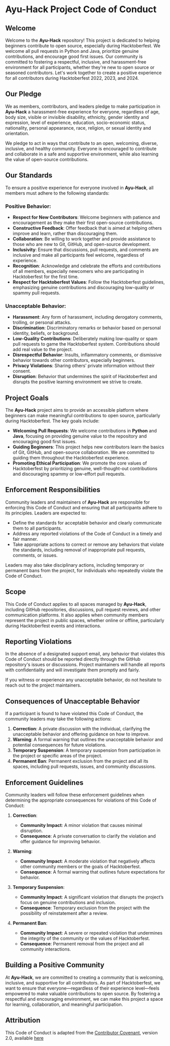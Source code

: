 # Ayu-Hack Project Code of Conduct

## Welcome

Welcome to the **Ayu-Hack** repository! This project is dedicated to helping beginners contribute to open source, especially during Hacktoberfest. We welcome all pull requests in Python and Java, prioritize genuine contributions, and encourage good first issues. Our community is committed to fostering a respectful, inclusive, and harassment-free environment for all participants, whether they're new to open source or seasoned contributors. Let's work together to create a positive experience for all contributors during Hacktoberfest 2022, 2023, and 2024.

## Our Pledge

We as members, contributors, and leaders pledge to make participation in **Ayu-Hack** a harassment-free experience for everyone, regardless of age, body size, visible or invisible disability, ethnicity, gender identity and expression, level of experience, education, socio-economic status, nationality, personal appearance, race, religion, or sexual identity and orientation.

We pledge to act in ways that contribute to an open, welcoming, diverse, inclusive, and healthy community. Everyone is encouraged to contribute and collaborate in a safe and supportive environment, while also learning the value of open-source contributions.

## Our Standards

To ensure a positive experience for everyone involved in **Ayu-Hack**, all members must adhere to the following standards:

### Positive Behavior:
- **Respect for New Contributors**: Welcome beginners with patience and encouragement as they make their first open-source contributions.
- **Constructive Feedback**: Offer feedback that is aimed at helping others improve and learn, rather than discouraging them.
- **Collaboration**: Be willing to work together and provide assistance to those who are new to Git, GitHub, and open-source development.
- **Inclusivity**: Ensure that discussions, pull requests, and comments are inclusive and make all participants feel welcome, regardless of experience.
- **Recognition**: Acknowledge and celebrate the efforts and contributions of all members, especially newcomers who are participating in Hacktoberfest for the first time.
- **Respect for Hacktoberfest Values**: Follow the Hacktoberfest guidelines, emphasizing genuine contributions and discouraging low-quality or spammy pull requests.

### Unacceptable Behavior:
- **Harassment**: Any form of harassment, including derogatory comments, trolling, or personal attacks.
- **Discrimination**: Discriminatory remarks or behavior based on personal identity, beliefs, or background.
- **Low-Quality Contributions**: Deliberately making low-quality or spam pull requests to game the Hacktoberfest system. Contributions should add real value to the project.
- **Disrespectful Behavior**: Insults, inflammatory comments, or dismissive behavior towards other contributors, especially beginners.
- **Privacy Violations**: Sharing others’ private information without their consent.
- **Disruption**: Behavior that undermines the spirit of Hacktoberfest and disrupts the positive learning environment we strive to create.

## Project Goals

The **Ayu-Hack** project aims to provide an accessible platform where beginners can make meaningful contributions to open source, particularly during Hacktoberfest. The key goals include:

- **Welcoming Pull Requests**: We welcome contributions in **Python** and **Java**, focusing on providing genuine value to the repository and encouraging good first issues.
- **Guiding Beginners**: This project helps new contributors learn the basics of Git, GitHub, and open-source collaboration. We are committed to guiding them throughout the Hacktoberfest experience.
- **Promoting Ethical Participation**: We promote the core values of Hacktoberfest by prioritizing genuine, well-thought-out contributions and discouraging spammy or low-effort pull requests.

## Enforcement Responsibilities

Community leaders and maintainers of **Ayu-Hack** are responsible for enforcing this Code of Conduct and ensuring that all participants adhere to its principles. Leaders are expected to:

- Define the standards for acceptable behavior and clearly communicate them to all participants.
- Address any reported violations of the Code of Conduct in a timely and fair manner.
- Take appropriate actions to correct or remove any behaviors that violate the standards, including removal of inappropriate pull requests, comments, or issues.

Leaders may also take disciplinary actions, including temporary or permanent bans from the project, for individuals who repeatedly violate the Code of Conduct.

## Scope

This Code of Conduct applies to all spaces managed by **Ayu-Hack**, including GitHub repositories, discussions, pull request reviews, and other communication platforms. It also applies when community members represent the project in public spaces, whether online or offline, particularly during Hacktoberfest events and interactions.

## Reporting Violations

In the absence of a designated support email, any behavior that violates this Code of Conduct should be reported directly through the GitHub repository's issues or discussions. Project maintainers will handle all reports with confidentiality and will investigate them promptly and fairly.

If you witness or experience any unacceptable behavior, do not hesitate to reach out to the project maintainers.

## Consequences of Unacceptable Behavior

If a participant is found to have violated this Code of Conduct, the community leaders may take the following actions:

1. **Correction**: A private discussion with the individual, clarifying the unacceptable behavior and offering guidance on how to improve.
2. **Warning**: A formal warning that outlines the unacceptable behavior and potential consequences for future violations.
3. **Temporary Suspension**: A temporary suspension from participation in the project or specific areas of the project.
4. **Permanent Ban**: Permanent exclusion from the project and all its spaces, including pull requests, issues, and community discussions.

## Enforcement Guidelines

Community leaders will follow these enforcement guidelines when determining the appropriate consequences for violations of this Code of Conduct:

1. **Correction**:
   - **Community Impact**: A minor violation that causes minimal disruption.
   - **Consequence**: A private conversation to clarify the violation and offer guidance for improving behavior.

2. **Warning**:
   - **Community Impact**: A moderate violation that negatively affects other community members or the goals of Hacktoberfest.
   - **Consequence**: A formal warning that outlines future expectations for behavior.

3. **Temporary Suspension**:
   - **Community Impact**: A significant violation that disrupts the project’s focus on genuine contributions and inclusion.
   - **Consequence**: Temporary exclusion from the project with the possibility of reinstatement after a review.

4. **Permanent Ban**:
   - **Community Impact**: A severe or repeated violation that undermines the integrity of the community or the values of Hacktoberfest.
   - **Consequence**: Permanent removal from the project and all community interactions.

## Building a Positive Community

At **Ayu-Hack**, we are committed to creating a community that is welcoming, inclusive, and supportive for all contributors. As part of Hacktoberfest, we want to ensure that everyone—regardless of their experience level—feels empowered to make valuable contributions to open source. By fostering a respectful and encouraging environment, we can make this project a space for learning, collaboration, and meaningful participation.

## Attribution

This Code of Conduct is adapted from the [Contributor Covenant](https://www.contributor-covenant.org), version 2.0, available [here](https://www.contributor-covenant.org/version/2/0/code_of_conduct.html)
